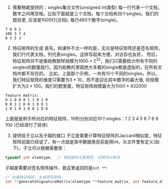 1. 需要杨妮提供的：singles集合文件(unsigned int类型)
每一行代表一个文档，数字之间用空格。比如下面就是三个文档，每个文档有四个singles。我们的题目里, 应该是1000行(文档), 每行493个数字(single)。

```clike
7 6 9 2
100 3 7 4
8 1 5 3
```

2. 特征矩阵的生成
首先，和课件不太一样的是，无论是特征矩阵还是签名矩阵，我们行代表文档，列代表singles。这样写起来方便，对访存也友好。
然后，特征矩阵并不是像助教那样规模为$1000 * 2^{32}$，我们只需要统计所有不同的singles的数量就行。因为助教的里面绝大多数的single都是虚拟的，在所有文档中都不存在的。
比如，上面那个示例，一共有10个不同的singles。所以，我们特征矩阵的维度只需要为$3 * 10$，而不是迎合其中数字的最大值, 将规模扩大为$3 * 100$。我们的题里面，特征矩阵规模最大为$1000 * 432000$

```clike
feature matrix:
0 1 0 0 0 1 1 0 1 0 
0 0 1 1 0 0 1 0 0 1
1 0 1 0 1 0 0 1 0 0
```

上面就是例子所对应的特征矩阵，10列分别对应10个singles：1 2 3 4 5 6 7 8 9 100 (已经进行了排序)

3. 提供给子立以及子越的接口
子立是需要计算特征矩阵的Jaccard相似度，特征矩阵前面已经说了，有一点就是其中数据类目前是用int，头文件里有定义(如下)，子立可以根据需要改：

```cpp
typedef int elemtype;  // 特征矩阵元素类型, 后期可以修改
```

子越是需要对签名矩阵操作，我这里返回的是`int **`: 

```cpp
// 处理特征矩阵, 生成签名矩阵
int **generateSignatureMatrix(elemtype **feature_matrix, int feature_dim);
```
